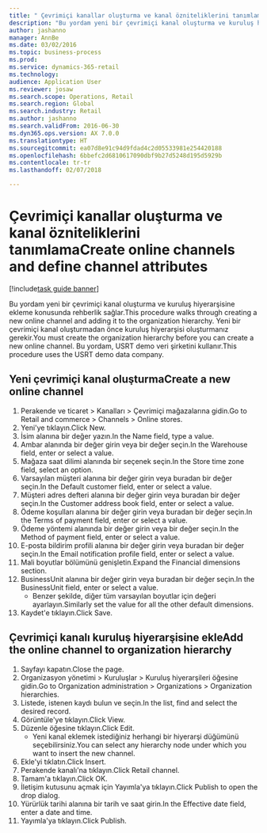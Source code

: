 ```yaml
--- 
title: " Çevrimiçi kanallar oluşturma ve kanal özniteliklerini tanımlama"
description: "Bu yordam yeni bir çevrimiçi kanal oluşturma ve kuruluş hiyerarşisine ekleme konusunda rehberlik sağlar."
author: jashanno
manager: AnnBe
ms.date: 03/02/2016
ms.topic: business-process
ms.prod: 
ms.service: dynamics-365-retail
ms.technology: 
audience: Application User
ms.reviewer: josaw
ms.search.scope: Operations, Retail
ms.search.region: Global
ms.search.industry: Retail
ms.author: jashanno
ms.search.validFrom: 2016-06-30
ms.dyn365.ops.version: AX 7.0.0
ms.translationtype: HT
ms.sourcegitcommit: ea07d8e91c94d9fdad4c2d05533981e254420188
ms.openlocfilehash: 6bbefc2d6810617090dbf9b27d5248d195d5929b
ms.contentlocale: tr-tr
ms.lasthandoff: 02/07/2018

---
```

# <a name="create-online-channels-and-define-channel-attributes"></a><span data-ttu-id="5cde8-103"> Çevrimiçi kanallar oluşturma ve kanal özniteliklerini tanımlama</span><span class="sxs-lookup"><span data-stu-id="5cde8-103">Create online channels and define channel attributes</span></span>

[!include[task guide banner](../includes/task-guide-banner.md)]

<span data-ttu-id="5cde8-104">Bu yordam yeni bir çevrimiçi kanal oluşturma ve kuruluş hiyerarşisine ekleme konusunda rehberlik sağlar.</span><span class="sxs-lookup"><span data-stu-id="5cde8-104">This procedure walks through creating a new online channel and adding it to the organization hierarchy.</span></span> <span data-ttu-id="5cde8-105">Yeni bir çevrimiçi kanal oluşturmadan önce kuruluş hiyerarşisi oluşturmanız gerekir.</span><span class="sxs-lookup"><span data-stu-id="5cde8-105">You must create the organization hierarchy before you can create a new online channel.</span></span> <span data-ttu-id="5cde8-106">Bu yordam, USRT demo veri şirketini kullanır.</span><span class="sxs-lookup"><span data-stu-id="5cde8-106">This procedure uses the USRT demo data company.</span></span>


## <a name="create-a-new-online-channel"></a><span data-ttu-id="5cde8-107">Yeni çevrimiçi kanal oluşturma</span><span class="sxs-lookup"><span data-stu-id="5cde8-107">Create a new online channel</span></span>
1. <span data-ttu-id="5cde8-108">Perakende ve ticaret > Kanalları > Çevrimiçi mağazalarına gidin.</span><span class="sxs-lookup"><span data-stu-id="5cde8-108">Go to Retail and commerce > Channels > Online stores.</span></span>
2. <span data-ttu-id="5cde8-109">Yeni'ye tıklayın.</span><span class="sxs-lookup"><span data-stu-id="5cde8-109">Click New.</span></span>
3. <span data-ttu-id="5cde8-110">İsim alanına bir değer yazın.</span><span class="sxs-lookup"><span data-stu-id="5cde8-110">In the Name field, type a value.</span></span>
4. <span data-ttu-id="5cde8-111">Ambar alanında bir değer girin veya bir değer seçin.</span><span class="sxs-lookup"><span data-stu-id="5cde8-111">In the Warehouse field, enter or select a value.</span></span>
5. <span data-ttu-id="5cde8-112">Mağaza saat dilimi alanında bir seçenek seçin.</span><span class="sxs-lookup"><span data-stu-id="5cde8-112">In the Store time zone field, select an option.</span></span>
6. <span data-ttu-id="5cde8-113">Varsayılan müşteri alanına bir değer girin veya buradan bir değer seçin.</span><span class="sxs-lookup"><span data-stu-id="5cde8-113">In the Default customer field, enter or select a value.</span></span>
7. <span data-ttu-id="5cde8-114">Müşteri adres defteri alanına bir değer girin veya buradan bir değer seçin.</span><span class="sxs-lookup"><span data-stu-id="5cde8-114">In the Customer address book field, enter or select a value.</span></span>
8. <span data-ttu-id="5cde8-115">Ödeme koşulları alanına bir değer girin veya buradan bir değer seçin.</span><span class="sxs-lookup"><span data-stu-id="5cde8-115">In the Terms of payment field, enter or select a value.</span></span>
9. <span data-ttu-id="5cde8-116">Ödeme yöntemi alanında bir değer girin veya bir değer seçin.</span><span class="sxs-lookup"><span data-stu-id="5cde8-116">In the Method of payment field, enter or select a value.</span></span>
10. <span data-ttu-id="5cde8-117">E-posta bildirim profili alanına bir değer girin veya buradan bir değer seçin.</span><span class="sxs-lookup"><span data-stu-id="5cde8-117">In the Email notification profile field, enter or select a value.</span></span>
11. <span data-ttu-id="5cde8-118">Mali boyutlar bölümünü genişletin.</span><span class="sxs-lookup"><span data-stu-id="5cde8-118">Expand the Financial dimensions section.</span></span>
12. <span data-ttu-id="5cde8-119">BusinessUnit alanına bir değer girin veya buradan bir değer seçin.</span><span class="sxs-lookup"><span data-stu-id="5cde8-119">In the BusinessUnit field, enter or select a value.</span></span>
    * <span data-ttu-id="5cde8-120">Benzer şekilde, diğer tüm varsayılan boyutlar için değeri ayarlayın.</span><span class="sxs-lookup"><span data-stu-id="5cde8-120">Similarly set the value for all the other default dimensions.</span></span>  
13. <span data-ttu-id="5cde8-121">Kaydet'e tıklayın.</span><span class="sxs-lookup"><span data-stu-id="5cde8-121">Click Save.</span></span>

## <a name="add-the-online-channel-to-organization-hierarchy"></a><span data-ttu-id="5cde8-122">Çevrimiçi kanalı kuruluş hiyerarşisine ekle</span><span class="sxs-lookup"><span data-stu-id="5cde8-122">Add the online channel to organization hierarchy</span></span>
1. <span data-ttu-id="5cde8-123">Sayfayı kapatın.</span><span class="sxs-lookup"><span data-stu-id="5cde8-123">Close the page.</span></span>
2. <span data-ttu-id="5cde8-124">Organizasyon yönetimi > Kuruluşlar > Kuruluş hiyerarşileri öğesine gidin.</span><span class="sxs-lookup"><span data-stu-id="5cde8-124">Go to Organization administration > Organizations > Organization hierarchies.</span></span>
3. <span data-ttu-id="5cde8-125">Listede, istenen kaydı bulun ve seçin.</span><span class="sxs-lookup"><span data-stu-id="5cde8-125">In the list, find and select the desired record.</span></span>
4. <span data-ttu-id="5cde8-126">Görüntüle'ye tıklayın.</span><span class="sxs-lookup"><span data-stu-id="5cde8-126">Click View.</span></span>
5. <span data-ttu-id="5cde8-127">Düzenle öğesine tıklayın.</span><span class="sxs-lookup"><span data-stu-id="5cde8-127">Click Edit.</span></span>
    * <span data-ttu-id="5cde8-128">Yeni kanal eklemek istediğiniz herhangi bir hiyerarşi düğümünü seçebilirsiniz.</span><span class="sxs-lookup"><span data-stu-id="5cde8-128">You can select any hierarchy node under which you want to insert the new channel.</span></span>  
6. <span data-ttu-id="5cde8-129">Ekle'yi tıklatın.</span><span class="sxs-lookup"><span data-stu-id="5cde8-129">Click Insert.</span></span>
7. <span data-ttu-id="5cde8-130">Perakende kanalı'na tıklayın.</span><span class="sxs-lookup"><span data-stu-id="5cde8-130">Click Retail channel.</span></span>
8. <span data-ttu-id="5cde8-131">Tamam'a tıklayın.</span><span class="sxs-lookup"><span data-stu-id="5cde8-131">Click OK.</span></span>
9. <span data-ttu-id="5cde8-132">İletişim kutusunu açmak için Yayımla'ya tıklayın.</span><span class="sxs-lookup"><span data-stu-id="5cde8-132">Click Publish to open the drop dialog.</span></span>
10. <span data-ttu-id="5cde8-133">Yürürlük tarihi alanına bir tarih ve saat girin.</span><span class="sxs-lookup"><span data-stu-id="5cde8-133">In the Effective date field, enter a date and time.</span></span>
11. <span data-ttu-id="5cde8-134">Yayımla'ya tıklayın.</span><span class="sxs-lookup"><span data-stu-id="5cde8-134">Click Publish.</span></span>


